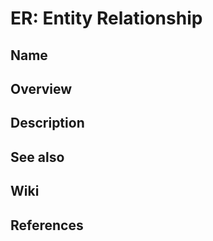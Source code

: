 # ER: Entity Relationship

## Name

## Overview

## Description

## See also

## Wiki

## References
